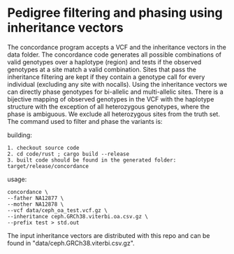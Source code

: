 # Pedigree filtering and phasing using inheritance vectors

 The concordance program accepts a VCF and the inheritance vectors in the data folder. The concordance code generates all possible combinations of valid genotypes over a haplotype (region) and tests if the observed genotypes at a site match a valid combination. Sites that pass the inheritance filtering are kept if they contain a genotype call for every individual (excluding any site with nocalls). Using the inheritance vectors we can directly phase genotypes for bi-allelic and multi-allelic sites. There is a bijective mapping of observed genotypes in the VCF with the haplotype structure with the exception of all heterozygous genotypes, where the phase is ambiguous. We exclude all heterozygous sites from the truth set. The command used to filter and phase the variants is:

building:
```
1. checkout source code
2. cd code/rust ; cargo build --release
3. built code should be found in the generated folder: target/release/concordance
```


usage:
```
concordance \
--father NA12877 \
--mother NA12878 \
--vcf data/ceph_oa_test.vcf.gz \
--inheritance ceph.GRCh38.viterbi.oa.csv.gz \
--prefix test > std.out
```

The input inheritance vectors are distributed with this repo and can be found in "data/ceph.GRCh38.viterbi.csv.gz".
